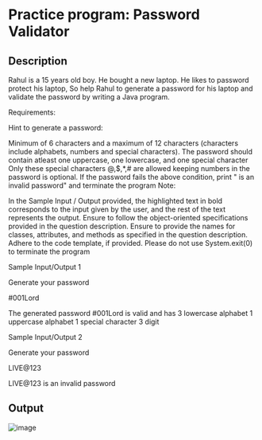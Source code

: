 # Practice program: Password Validator

## Description

Rahul is a 15 years old boy. He bought  a new laptop.  He likes to  password protect his laptop,  So help Rahul to generate a password for his laptop and validate the password by writing a Java program.

Requirements:

Hint to generate a password:

Minimum of 6 characters and a maximum of 12 characters (characters include alphabets, numbers and special characters).
The password should contain atleast one uppercase, one lowercase,  and one special character
Only these special characters @,$,*,# are allowed
keeping numbers in the password is optional.
If the password fails the above condition, print "<password> is an invalid password" and terminate the program
Note:

In the Sample Input / Output provided, the highlighted text in bold corresponds to the input given by the user, and the rest of the text represents the output.
Ensure to follow the object-oriented specifications provided in the question description.
Ensure to provide the names for classes, attributes, and methods as specified in the question description.
Adhere to the code template, if provided.
Please do not use System.exit(0) to terminate the program

Sample Input/Output 1

Generate your password

#001Lord

The generated password #001Lord is valid and has 3 lowercase alphabet 1 uppercase alphabet 1 special character 3 digit



Sample Input/Output 2

Generate your password

LIVE@123

LIVE@123 is an invalid password

## Output

![image](https://github.com/Tan12d/PWC_Programming_Fundamentals-Java/assets/100254217/5313b96d-1fed-41d8-a96c-6153aad132c3)
